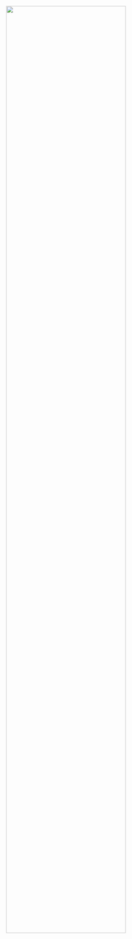 <p align="center">
  <img align="left" src="https://www.codewars.com/users/ss3n_clam/badges/large" width="80%" style="display:inline;">
</p>

